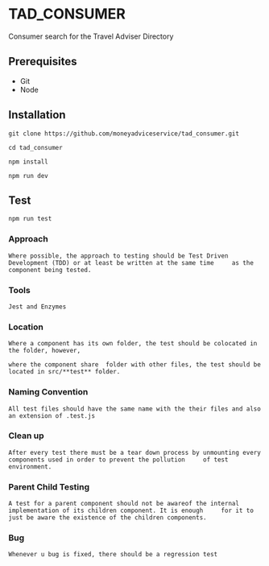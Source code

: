 # TAD_CONSUMER

Consumer search for the Travel Adviser Directory

## Prerequisites

- Git
- Node

## Installation

    git clone https://github.com/moneyadviceservice/tad_consumer.git

    cd tad_consumer

    npm install

    npm run dev

## Test

    npm run test

### Approach

    Where possible, the approach to testing should be Test Driven Development (TDD) or at least be written at the same time     as the component being tested.

### Tools

    Jest and Enzymes

### Location

    Where a component has its own folder, the test should be colocated in the folder, however, 
    
    where the component share  folder with other files, the test should be located in src/**test** folder.

### Naming Convention

    All test files should have the same name with the their files and also an extension of .test.js

### Clean up

    After every test there must be a tear down process by unmounting every components used in order to prevent the pollution     of test environment.

### Parent Child Testing

    A test for a parent component should not be awareof the internal implementation of its children component. It is enough     for it to just be aware the existence of the children components.

### Bug

    Whenever u bug is fixed, there should be a regression test
